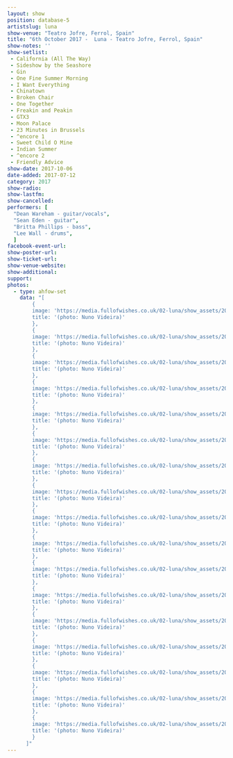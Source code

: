 ```yaml
---
layout: show
position: database-5
artistslug: luna
show-venue: "Teatro Jofre, Ferrol, Spain"
title: "6th October 2017 -  Luna - Teatro Jofre, Ferrol, Spain"
show-notes: ''
show-setlist:
 - California (All The Way)
 - Sideshow by the Seashore
 - Gin
 - One Fine Summer Morning
 - I Want Everything
 - Chinatown
 - Broken Chair
 - One Together
 - Freakin and Peakin
 - GTX3
 - Moon Palace
 - 23 Minutes in Brussels
 - ^encore 1
 - Sweet Child O Mine
 - Indian Summer
 - ^encore 2
 - Friendly Advice
show-date: 2017-10-06
date-added: 2017-07-12
category: 2017
show-radio:
show-lastfm:
show-cancelled:
performers: [
  "Dean Wareham - guitar/vocals",
  "Sean Eden - guitar",
  "Britta Phillips - bass",
  "Lee Wall - drums",
  ]
facebook-event-url:
show-poster-url:
show-ticket-url:
show-venue-website:
show-additional:
support:
photos:
  - type: ahfow-set
    data: "[
        {
        image: 'https://media.fullofwishes.co.uk/02-luna/show_assets/2017-10-06/2017-10-06-ferrol-spain-nvideira-01.jpg',
        title: '(photo: Nuno Videira)'
        },
        {
        image: 'https://media.fullofwishes.co.uk/02-luna/show_assets/2017-10-06/2017-10-06-ferrol-spain-nvideira-02.jpg',
        title: '(photo: Nuno Videira)'
        },
        {
        image: 'https://media.fullofwishes.co.uk/02-luna/show_assets/2017-10-06/2017-10-06-ferrol-spain-nvideira-03.jpg',
        title: '(photo: Nuno Videira)'
        },
        {
        image: 'https://media.fullofwishes.co.uk/02-luna/show_assets/2017-10-06/2017-10-06-ferrol-spain-nvideira-04.jpg',
        title: '(photo: Nuno Videira)'
        },
        {
        image: 'https://media.fullofwishes.co.uk/02-luna/show_assets/2017-10-06/2017-10-06-ferrol-spain-nvideira-05.jpg',
        title: '(photo: Nuno Videira)'
        },
        {
        image: 'https://media.fullofwishes.co.uk/02-luna/show_assets/2017-10-06/2017-10-06-ferrol-spain-nvideira-06.jpg',
        title: '(photo: Nuno Videira)'
        },
        {
        image: 'https://media.fullofwishes.co.uk/02-luna/show_assets/2017-10-06/2017-10-06-ferrol-spain-nvideira-07.jpg',
        title: '(photo: Nuno Videira)'
        },
        {
        image: 'https://media.fullofwishes.co.uk/02-luna/show_assets/2017-10-06/2017-10-06-ferrol-spain-nvideira-08.jpg',
        title: '(photo: Nuno Videira)'
        },
        {
        image: 'https://media.fullofwishes.co.uk/02-luna/show_assets/2017-10-06/2017-10-06-ferrol-spain-nvideira-09.jpg',
        title: '(photo: Nuno Videira)'
        },
        {
        image: 'https://media.fullofwishes.co.uk/02-luna/show_assets/2017-10-06/2017-10-06-ferrol-spain-nvideira-10.jpg',
        title: '(photo: Nuno Videira)'
        },
        {
        image: 'https://media.fullofwishes.co.uk/02-luna/show_assets/2017-10-06/2017-10-06-ferrol-spain-nvideira-11.jpg',
        title: '(photo: Nuno Videira)'
        },
        {
        image: 'https://media.fullofwishes.co.uk/02-luna/show_assets/2017-10-06/2017-10-06-ferrol-spain-nvideira-12.jpg',
        title: '(photo: Nuno Videira)'
        },
        {
        image: 'https://media.fullofwishes.co.uk/02-luna/show_assets/2017-10-06/2017-10-06-ferrol-spain-nvideira-13.jpg',
        title: '(photo: Nuno Videira)'
        },
        {
        image: 'https://media.fullofwishes.co.uk/02-luna/show_assets/2017-10-06/2017-10-06-ferrol-spain-nvideira-14.jpg',
        title: '(photo: Nuno Videira)'
        },
        {
        image: 'https://media.fullofwishes.co.uk/02-luna/show_assets/2017-10-06/2017-10-06-ferrol-spain-nvideira-15.jpg',
        title: '(photo: Nuno Videira)'
        },
        {
        image: 'https://media.fullofwishes.co.uk/02-luna/show_assets/2017-10-06/2017-10-06-ferrol-spain-nvideira-16.jpg',
        title: '(photo: Nuno Videira)'
        },
        {
        image: 'https://media.fullofwishes.co.uk/02-luna/show_assets/2017-10-06/',
        title: '(photo: Nuno Videira)'
        }
      ]"
---
```

